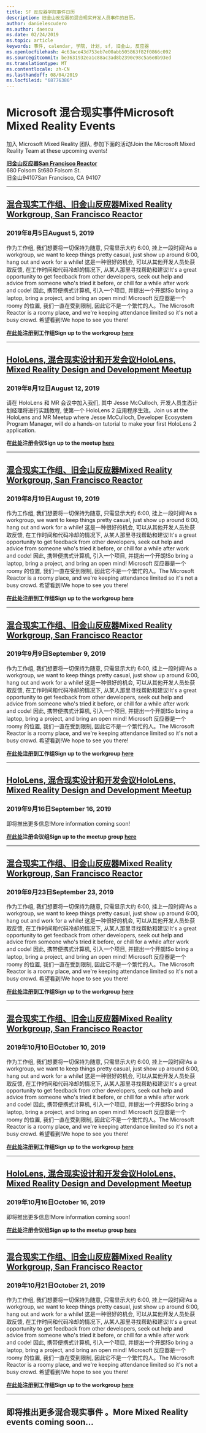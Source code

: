 ```yaml
---
title: SF 反应器学院事件日历
description: 旧金山反应器的混合现实开发人员事件的日历。
author: danielescudero
ms.author: daescu
ms.date: 02/24/2019
ms.topic: article
keywords: 事件, calendar, 学院, 计划, sf, 旧金山, 反应器
ms.openlocfilehash: 4c63ace43d753eb7e00abb505863f82f0866c092
ms.sourcegitcommit: be3631932ea1c88ac3ad8b2390c98c5a6e8b93ed
ms.translationtype: MT
ms.contentlocale: zh-CN
ms.lasthandoff: 08/04/2019
ms.locfileid: "68776386"
---
```

# <a name="microsoft-mixed-reality-events"></a><span data-ttu-id="ba0e6-104">Microsoft 混合现实事件</span><span class="sxs-lookup"><span data-stu-id="ba0e6-104">Microsoft Mixed Reality Events</span></span>

<span data-ttu-id="ba0e6-105">加入 Microsoft Mixed Reality 团队, 参加下面的活动!</span><span class="sxs-lookup"><span data-stu-id="ba0e6-105">Join the Microsoft Mixed Reality Team at these upcoming events!</span></span>

<span data-ttu-id="ba0e6-106">**[旧金山反应器](https://developer.microsoft.com/reactor/#ReactorSF)**</span><span class="sxs-lookup"><span data-stu-id="ba0e6-106">**[San Francisco Reactor](https://developer.microsoft.com/reactor/#ReactorSF)**</span></span><br>
<span data-ttu-id="ba0e6-107">680 Folsom St</span><span class="sxs-lookup"><span data-stu-id="ba0e6-107">680 Folsom St.</span></span><br>
<span data-ttu-id="ba0e6-108">旧金山94107</span><span class="sxs-lookup"><span data-stu-id="ba0e6-108">San Francisco, CA 94107</span></span>


---
## <a name="mixed-reality-workgroup-san-francisco-reactorhttpsemea01safelinksprotectionoutlookcomurlhttps3a2f2fwwwmeetupcom2fhololens-mr2fdata027c017cdaescu40microsoftcom7ca8ddee063b7949a9992308d6903e62b07c72f988bf86f141af91ab2d7cd011db477c17c07c636854994961124360sdataymnaaiwvxij700mo9gj2boz4w82bgkdjdhijhytfczcfu3dreserved0"></a>[<span data-ttu-id="ba0e6-109">混合现实工作组、旧金山反应器</span><span class="sxs-lookup"><span data-stu-id="ba0e6-109">Mixed Reality Workgroup, San Francisco Reactor</span></span>](https://emea01.safelinks.protection.outlook.com/?url=https%3A%2F%2Fwww.meetup.com%2Fhololens-mr%2F&data=02%7C01%7Cdaescu%40microsoft.com%7Ca8ddee063b7949a9992308d6903e62b0%7C72f988bf86f141af91ab2d7cd011db47%7C1%7C0%7C636854994961124360&sdata=YmnAAiWVxIJ700mO9gj%2BOz4W8%2BgKDjDhiJhYtfCzCFU%3D&reserved=0)
### <a name="august-5-2019"></a><span data-ttu-id="ba0e6-110">2019年8月5日</span><span class="sxs-lookup"><span data-stu-id="ba0e6-110">August 5, 2019</span></span>
<span data-ttu-id="ba0e6-111">作为工作组, 我们想要将一切保持为随意, 只需显示大约 6:00, 挂上一段时间!</span><span class="sxs-lookup"><span data-stu-id="ba0e6-111">As a workgroup, we want to keep things pretty casual, just show up around 6:00, hang out and work for a while!</span></span> <span data-ttu-id="ba0e6-112">这是一种很好的机会, 可以从其他开发人员处获取反馈, 在工作时间和代码冷却的情况下, 从某人那里寻找帮助和建议!</span><span class="sxs-lookup"><span data-stu-id="ba0e6-112">It's a great opportunity to get feedback from other developers, seek out help and advice from someone who's tried it before, or chill for a while after work and code!</span></span> <span data-ttu-id="ba0e6-113">因此, 携带便携式计算机, 引入一个项目, 并提出一个开朗!</span><span class="sxs-lookup"><span data-stu-id="ba0e6-113">So bring a laptop, bring a project, and bring an open mind!</span></span> <span data-ttu-id="ba0e6-114">Microsoft 反应器是一个 roomy 的位置, 我们一直在受到限制, 因此它不是一个繁忙的人。</span><span class="sxs-lookup"><span data-stu-id="ba0e6-114">The Microsoft Reactor is a roomy place, and we're keeping attendance limited so it's not a busy crowd.</span></span> <span data-ttu-id="ba0e6-115">希望看到!</span><span class="sxs-lookup"><span data-stu-id="ba0e6-115">We hope to see you there!</span></span>

<span data-ttu-id="ba0e6-116">**[在此处](https://emea01.safelinks.protection.outlook.com/?url=https%3A%2F%2Fwww.meetup.com%2Fhololens-mr%2F&data=02%7C01%7Cdaescu%40microsoft.com%7Ca8ddee063b7949a9992308d6903e62b0%7C72f988bf86f141af91ab2d7cd011db47%7C1%7C0%7C636854994961124360&sdata=YmnAAiWVxIJ700mO9gj%2BOz4W8%2BgKDjDhiJhYtfCzCFU%3D&reserved=0)注册到工作组**</span><span class="sxs-lookup"><span data-stu-id="ba0e6-116">**Sign up to the workgroup [here](https://emea01.safelinks.protection.outlook.com/?url=https%3A%2F%2Fwww.meetup.com%2Fhololens-mr%2F&data=02%7C01%7Cdaescu%40microsoft.com%7Ca8ddee063b7949a9992308d6903e62b0%7C72f988bf86f141af91ab2d7cd011db47%7C1%7C0%7C636854994961124360&sdata=YmnAAiWVxIJ700mO9gj%2BOz4W8%2BgKDjDhiJhYtfCzCFU%3D&reserved=0)**</span></span>

---
## <a name="hololens-mixed-reality-design-and-development-meetuphttpswwwmeetupcomhololens-mrevents263232210"></a>[<span data-ttu-id="ba0e6-117">HoloLens, 混合现实设计和开发会议</span><span class="sxs-lookup"><span data-stu-id="ba0e6-117">HoloLens, Mixed Reality Design and Development Meetup</span></span>](https://www.meetup.com/hololens-mr/events/263232210/)
### <a name="august-12-2019"></a><span data-ttu-id="ba0e6-118">2019年8月12日</span><span class="sxs-lookup"><span data-stu-id="ba0e6-118">August 12, 2019</span></span>
<span data-ttu-id="ba0e6-119">请在 HoloLens 和 MR 会议中加入我们, 其中 Jesse McCulloch, 开发人员生态计划经理将进行实践教程, 使第一个 HoloLens 2 应用程序生效。</span><span class="sxs-lookup"><span data-stu-id="ba0e6-119">Join us at the HoloLens and MR Meetup where Jesse McCulloch, Developer Ecosystem Program Manager, will do a hands-on tutorial to make your first HoloLens 2 application.</span></span>

<span data-ttu-id="ba0e6-120">**在[此处](https://www.meetup.com/hololens-mr/events/263232210/)注册会议**</span><span class="sxs-lookup"><span data-stu-id="ba0e6-120">**Sign up to the meetup [here](https://www.meetup.com/hololens-mr/events/263232210/)**</span></span>

---
## <a name="mixed-reality-workgroup-san-francisco-reactorhttpsemea01safelinksprotectionoutlookcomurlhttps3a2f2fwwwmeetupcom2fhololens-mr2fdata027c017cdaescu40microsoftcom7ca8ddee063b7949a9992308d6903e62b07c72f988bf86f141af91ab2d7cd011db477c17c07c636854994961124360sdataymnaaiwvxij700mo9gj2boz4w82bgkdjdhijhytfczcfu3dreserved0"></a>[<span data-ttu-id="ba0e6-121">混合现实工作组、旧金山反应器</span><span class="sxs-lookup"><span data-stu-id="ba0e6-121">Mixed Reality Workgroup, San Francisco Reactor</span></span>](https://emea01.safelinks.protection.outlook.com/?url=https%3A%2F%2Fwww.meetup.com%2Fhololens-mr%2F&data=02%7C01%7Cdaescu%40microsoft.com%7Ca8ddee063b7949a9992308d6903e62b0%7C72f988bf86f141af91ab2d7cd011db47%7C1%7C0%7C636854994961124360&sdata=YmnAAiWVxIJ700mO9gj%2BOz4W8%2BgKDjDhiJhYtfCzCFU%3D&reserved=0)
### <a name="august-19-2019"></a><span data-ttu-id="ba0e6-122">2019年8月19日</span><span class="sxs-lookup"><span data-stu-id="ba0e6-122">August 19, 2019</span></span>
<span data-ttu-id="ba0e6-123">作为工作组, 我们想要将一切保持为随意, 只需显示大约 6:00, 挂上一段时间!</span><span class="sxs-lookup"><span data-stu-id="ba0e6-123">As a workgroup, we want to keep things pretty casual, just show up around 6:00, hang out and work for a while!</span></span> <span data-ttu-id="ba0e6-124">这是一种很好的机会, 可以从其他开发人员处获取反馈, 在工作时间和代码冷却的情况下, 从某人那里寻找帮助和建议!</span><span class="sxs-lookup"><span data-stu-id="ba0e6-124">It's a great opportunity to get feedback from other developers, seek out help and advice from someone who's tried it before, or chill for a while after work and code!</span></span> <span data-ttu-id="ba0e6-125">因此, 携带便携式计算机, 引入一个项目, 并提出一个开朗!</span><span class="sxs-lookup"><span data-stu-id="ba0e6-125">So bring a laptop, bring a project, and bring an open mind!</span></span> <span data-ttu-id="ba0e6-126">Microsoft 反应器是一个 roomy 的位置, 我们一直在受到限制, 因此它不是一个繁忙的人。</span><span class="sxs-lookup"><span data-stu-id="ba0e6-126">The Microsoft Reactor is a roomy place, and we're keeping attendance limited so it's not a busy crowd.</span></span> <span data-ttu-id="ba0e6-127">希望看到!</span><span class="sxs-lookup"><span data-stu-id="ba0e6-127">We hope to see you there!</span></span>

<span data-ttu-id="ba0e6-128">**[在此处](https://emea01.safelinks.protection.outlook.com/?url=https%3A%2F%2Fwww.meetup.com%2Fhololens-mr%2F&data=02%7C01%7Cdaescu%40microsoft.com%7Ca8ddee063b7949a9992308d6903e62b0%7C72f988bf86f141af91ab2d7cd011db47%7C1%7C0%7C636854994961124360&sdata=YmnAAiWVxIJ700mO9gj%2BOz4W8%2BgKDjDhiJhYtfCzCFU%3D&reserved=0)注册到工作组**</span><span class="sxs-lookup"><span data-stu-id="ba0e6-128">**Sign up to the workgroup [here](https://emea01.safelinks.protection.outlook.com/?url=https%3A%2F%2Fwww.meetup.com%2Fhololens-mr%2F&data=02%7C01%7Cdaescu%40microsoft.com%7Ca8ddee063b7949a9992308d6903e62b0%7C72f988bf86f141af91ab2d7cd011db47%7C1%7C0%7C636854994961124360&sdata=YmnAAiWVxIJ700mO9gj%2BOz4W8%2BgKDjDhiJhYtfCzCFU%3D&reserved=0)**</span></span>

---
## <a name="mixed-reality-workgroup-san-francisco-reactorhttpsemea01safelinksprotectionoutlookcomurlhttps3a2f2fwwwmeetupcom2fhololens-mr2fdata027c017cdaescu40microsoftcom7ca8ddee063b7949a9992308d6903e62b07c72f988bf86f141af91ab2d7cd011db477c17c07c636854994961124360sdataymnaaiwvxij700mo9gj2boz4w82bgkdjdhijhytfczcfu3dreserved0"></a>[<span data-ttu-id="ba0e6-129">混合现实工作组、旧金山反应器</span><span class="sxs-lookup"><span data-stu-id="ba0e6-129">Mixed Reality Workgroup, San Francisco Reactor</span></span>](https://emea01.safelinks.protection.outlook.com/?url=https%3A%2F%2Fwww.meetup.com%2Fhololens-mr%2F&data=02%7C01%7Cdaescu%40microsoft.com%7Ca8ddee063b7949a9992308d6903e62b0%7C72f988bf86f141af91ab2d7cd011db47%7C1%7C0%7C636854994961124360&sdata=YmnAAiWVxIJ700mO9gj%2BOz4W8%2BgKDjDhiJhYtfCzCFU%3D&reserved=0)
### <a name="september-9-2019"></a><span data-ttu-id="ba0e6-130">2019年9月9日</span><span class="sxs-lookup"><span data-stu-id="ba0e6-130">September 9, 2019</span></span>
<span data-ttu-id="ba0e6-131">作为工作组, 我们想要将一切保持为随意, 只需显示大约 6:00, 挂上一段时间!</span><span class="sxs-lookup"><span data-stu-id="ba0e6-131">As a workgroup, we want to keep things pretty casual, just show up around 6:00, hang out and work for a while!</span></span> <span data-ttu-id="ba0e6-132">这是一种很好的机会, 可以从其他开发人员处获取反馈, 在工作时间和代码冷却的情况下, 从某人那里寻找帮助和建议!</span><span class="sxs-lookup"><span data-stu-id="ba0e6-132">It's a great opportunity to get feedback from other developers, seek out help and advice from someone who's tried it before, or chill for a while after work and code!</span></span> <span data-ttu-id="ba0e6-133">因此, 携带便携式计算机, 引入一个项目, 并提出一个开朗!</span><span class="sxs-lookup"><span data-stu-id="ba0e6-133">So bring a laptop, bring a project, and bring an open mind!</span></span> <span data-ttu-id="ba0e6-134">Microsoft 反应器是一个 roomy 的位置, 我们一直在受到限制, 因此它不是一个繁忙的人。</span><span class="sxs-lookup"><span data-stu-id="ba0e6-134">The Microsoft Reactor is a roomy place, and we're keeping attendance limited so it's not a busy crowd.</span></span> <span data-ttu-id="ba0e6-135">希望看到!</span><span class="sxs-lookup"><span data-stu-id="ba0e6-135">We hope to see you there!</span></span>

<span data-ttu-id="ba0e6-136">**[在此处](https://emea01.safelinks.protection.outlook.com/?url=https%3A%2F%2Fwww.meetup.com%2Fhololens-mr%2F&data=02%7C01%7Cdaescu%40microsoft.com%7Ca8ddee063b7949a9992308d6903e62b0%7C72f988bf86f141af91ab2d7cd011db47%7C1%7C0%7C636854994961124360&sdata=YmnAAiWVxIJ700mO9gj%2BOz4W8%2BgKDjDhiJhYtfCzCFU%3D&reserved=0)注册到工作组**</span><span class="sxs-lookup"><span data-stu-id="ba0e6-136">**Sign up to the workgroup [here](https://emea01.safelinks.protection.outlook.com/?url=https%3A%2F%2Fwww.meetup.com%2Fhololens-mr%2F&data=02%7C01%7Cdaescu%40microsoft.com%7Ca8ddee063b7949a9992308d6903e62b0%7C72f988bf86f141af91ab2d7cd011db47%7C1%7C0%7C636854994961124360&sdata=YmnAAiWVxIJ700mO9gj%2BOz4W8%2BgKDjDhiJhYtfCzCFU%3D&reserved=0)**</span></span>

---
## <a name="hololens-mixed-reality-design-and-development-meetuphttpswwwmeetupcomhololens-mr"></a>[<span data-ttu-id="ba0e6-137">HoloLens, 混合现实设计和开发会议</span><span class="sxs-lookup"><span data-stu-id="ba0e6-137">HoloLens, Mixed Reality Design and Development Meetup</span></span>](https://www.meetup.com/hololens-mr/)
### <a name="september-16-2019"></a><span data-ttu-id="ba0e6-138">2019年9月16日</span><span class="sxs-lookup"><span data-stu-id="ba0e6-138">September 16, 2019</span></span>
<span data-ttu-id="ba0e6-139">即将推出更多信息!</span><span class="sxs-lookup"><span data-stu-id="ba0e6-139">More information coming soon!</span></span>

<span data-ttu-id="ba0e6-140">**[在此处](https://www.meetup.com/hololens-mr/)注册会议组**</span><span class="sxs-lookup"><span data-stu-id="ba0e6-140">**Sign up to the meetup group [here](https://www.meetup.com/hololens-mr/)**</span></span>

---
## <a name="mixed-reality-workgroup-san-francisco-reactorhttpsemea01safelinksprotectionoutlookcomurlhttps3a2f2fwwwmeetupcom2fhololens-mr2fdata027c017cdaescu40microsoftcom7ca8ddee063b7949a9992308d6903e62b07c72f988bf86f141af91ab2d7cd011db477c17c07c636854994961124360sdataymnaaiwvxij700mo9gj2boz4w82bgkdjdhijhytfczcfu3dreserved0"></a>[<span data-ttu-id="ba0e6-141">混合现实工作组、旧金山反应器</span><span class="sxs-lookup"><span data-stu-id="ba0e6-141">Mixed Reality Workgroup, San Francisco Reactor</span></span>](https://emea01.safelinks.protection.outlook.com/?url=https%3A%2F%2Fwww.meetup.com%2Fhololens-mr%2F&data=02%7C01%7Cdaescu%40microsoft.com%7Ca8ddee063b7949a9992308d6903e62b0%7C72f988bf86f141af91ab2d7cd011db47%7C1%7C0%7C636854994961124360&sdata=YmnAAiWVxIJ700mO9gj%2BOz4W8%2BgKDjDhiJhYtfCzCFU%3D&reserved=0)
### <a name="september-23-2019"></a><span data-ttu-id="ba0e6-142">2019年9月23日</span><span class="sxs-lookup"><span data-stu-id="ba0e6-142">September 23, 2019</span></span>
<span data-ttu-id="ba0e6-143">作为工作组, 我们想要将一切保持为随意, 只需显示大约 6:00, 挂上一段时间!</span><span class="sxs-lookup"><span data-stu-id="ba0e6-143">As a workgroup, we want to keep things pretty casual, just show up around 6:00, hang out and work for a while!</span></span> <span data-ttu-id="ba0e6-144">这是一种很好的机会, 可以从其他开发人员处获取反馈, 在工作时间和代码冷却的情况下, 从某人那里寻找帮助和建议!</span><span class="sxs-lookup"><span data-stu-id="ba0e6-144">It's a great opportunity to get feedback from other developers, seek out help and advice from someone who's tried it before, or chill for a while after work and code!</span></span> <span data-ttu-id="ba0e6-145">因此, 携带便携式计算机, 引入一个项目, 并提出一个开朗!</span><span class="sxs-lookup"><span data-stu-id="ba0e6-145">So bring a laptop, bring a project, and bring an open mind!</span></span> <span data-ttu-id="ba0e6-146">Microsoft 反应器是一个 roomy 的位置, 我们一直在受到限制, 因此它不是一个繁忙的人。</span><span class="sxs-lookup"><span data-stu-id="ba0e6-146">The Microsoft Reactor is a roomy place, and we're keeping attendance limited so it's not a busy crowd.</span></span> <span data-ttu-id="ba0e6-147">希望看到!</span><span class="sxs-lookup"><span data-stu-id="ba0e6-147">We hope to see you there!</span></span>

<span data-ttu-id="ba0e6-148">**[在此处](https://emea01.safelinks.protection.outlook.com/?url=https%3A%2F%2Fwww.meetup.com%2Fhololens-mr%2F&data=02%7C01%7Cdaescu%40microsoft.com%7Ca8ddee063b7949a9992308d6903e62b0%7C72f988bf86f141af91ab2d7cd011db47%7C1%7C0%7C636854994961124360&sdata=YmnAAiWVxIJ700mO9gj%2BOz4W8%2BgKDjDhiJhYtfCzCFU%3D&reserved=0)注册到工作组**</span><span class="sxs-lookup"><span data-stu-id="ba0e6-148">**Sign up to the workgroup [here](https://emea01.safelinks.protection.outlook.com/?url=https%3A%2F%2Fwww.meetup.com%2Fhololens-mr%2F&data=02%7C01%7Cdaescu%40microsoft.com%7Ca8ddee063b7949a9992308d6903e62b0%7C72f988bf86f141af91ab2d7cd011db47%7C1%7C0%7C636854994961124360&sdata=YmnAAiWVxIJ700mO9gj%2BOz4W8%2BgKDjDhiJhYtfCzCFU%3D&reserved=0)**</span></span>

---
## <a name="mixed-reality-workgroup-san-francisco-reactorhttpsemea01safelinksprotectionoutlookcomurlhttps3a2f2fwwwmeetupcom2fhololens-mr2fdata027c017cdaescu40microsoftcom7ca8ddee063b7949a9992308d6903e62b07c72f988bf86f141af91ab2d7cd011db477c17c07c636854994961124360sdataymnaaiwvxij700mo9gj2boz4w82bgkdjdhijhytfczcfu3dreserved0"></a>[<span data-ttu-id="ba0e6-149">混合现实工作组、旧金山反应器</span><span class="sxs-lookup"><span data-stu-id="ba0e6-149">Mixed Reality Workgroup, San Francisco Reactor</span></span>](https://emea01.safelinks.protection.outlook.com/?url=https%3A%2F%2Fwww.meetup.com%2Fhololens-mr%2F&data=02%7C01%7Cdaescu%40microsoft.com%7Ca8ddee063b7949a9992308d6903e62b0%7C72f988bf86f141af91ab2d7cd011db47%7C1%7C0%7C636854994961124360&sdata=YmnAAiWVxIJ700mO9gj%2BOz4W8%2BgKDjDhiJhYtfCzCFU%3D&reserved=0)
### <a name="october-10-2019"></a><span data-ttu-id="ba0e6-150">2019年10月10日</span><span class="sxs-lookup"><span data-stu-id="ba0e6-150">October 10, 2019</span></span>
<span data-ttu-id="ba0e6-151">作为工作组, 我们想要将一切保持为随意, 只需显示大约 6:00, 挂上一段时间!</span><span class="sxs-lookup"><span data-stu-id="ba0e6-151">As a workgroup, we want to keep things pretty casual, just show up around 6:00, hang out and work for a while!</span></span> <span data-ttu-id="ba0e6-152">这是一种很好的机会, 可以从其他开发人员处获取反馈, 在工作时间和代码冷却的情况下, 从某人那里寻找帮助和建议!</span><span class="sxs-lookup"><span data-stu-id="ba0e6-152">It's a great opportunity to get feedback from other developers, seek out help and advice from someone who's tried it before, or chill for a while after work and code!</span></span> <span data-ttu-id="ba0e6-153">因此, 携带便携式计算机, 引入一个项目, 并提出一个开朗!</span><span class="sxs-lookup"><span data-stu-id="ba0e6-153">So bring a laptop, bring a project, and bring an open mind!</span></span> <span data-ttu-id="ba0e6-154">Microsoft 反应器是一个 roomy 的位置, 我们一直在受到限制, 因此它不是一个繁忙的人。</span><span class="sxs-lookup"><span data-stu-id="ba0e6-154">The Microsoft Reactor is a roomy place, and we're keeping attendance limited so it's not a busy crowd.</span></span> <span data-ttu-id="ba0e6-155">希望看到!</span><span class="sxs-lookup"><span data-stu-id="ba0e6-155">We hope to see you there!</span></span>

<span data-ttu-id="ba0e6-156">**[在此处](https://emea01.safelinks.protection.outlook.com/?url=https%3A%2F%2Fwww.meetup.com%2Fhololens-mr%2F&data=02%7C01%7Cdaescu%40microsoft.com%7Ca8ddee063b7949a9992308d6903e62b0%7C72f988bf86f141af91ab2d7cd011db47%7C1%7C0%7C636854994961124360&sdata=YmnAAiWVxIJ700mO9gj%2BOz4W8%2BgKDjDhiJhYtfCzCFU%3D&reserved=0)注册到工作组**</span><span class="sxs-lookup"><span data-stu-id="ba0e6-156">**Sign up to the workgroup [here](https://emea01.safelinks.protection.outlook.com/?url=https%3A%2F%2Fwww.meetup.com%2Fhololens-mr%2F&data=02%7C01%7Cdaescu%40microsoft.com%7Ca8ddee063b7949a9992308d6903e62b0%7C72f988bf86f141af91ab2d7cd011db47%7C1%7C0%7C636854994961124360&sdata=YmnAAiWVxIJ700mO9gj%2BOz4W8%2BgKDjDhiJhYtfCzCFU%3D&reserved=0)**</span></span>

---
## <a name="hololens-mixed-reality-design-and-development-meetuphttpswwwmeetupcomhololens-mr"></a>[<span data-ttu-id="ba0e6-157">HoloLens, 混合现实设计和开发会议</span><span class="sxs-lookup"><span data-stu-id="ba0e6-157">HoloLens, Mixed Reality Design and Development Meetup</span></span>](https://www.meetup.com/hololens-mr/)
### <a name="october-16-2019"></a><span data-ttu-id="ba0e6-158">2019年10月16日</span><span class="sxs-lookup"><span data-stu-id="ba0e6-158">October 16, 2019</span></span>
<span data-ttu-id="ba0e6-159">即将推出更多信息!</span><span class="sxs-lookup"><span data-stu-id="ba0e6-159">More information coming soon!</span></span>

<span data-ttu-id="ba0e6-160">**[在此处](https://www.meetup.com/hololens-mr/)注册会议组**</span><span class="sxs-lookup"><span data-stu-id="ba0e6-160">**Sign up to the meetup group [here](https://www.meetup.com/hololens-mr/)**</span></span>

---

## <a name="mixed-reality-workgroup-san-francisco-reactorhttpsemea01safelinksprotectionoutlookcomurlhttps3a2f2fwwwmeetupcom2fhololens-mr2fdata027c017cdaescu40microsoftcom7ca8ddee063b7949a9992308d6903e62b07c72f988bf86f141af91ab2d7cd011db477c17c07c636854994961124360sdataymnaaiwvxij700mo9gj2boz4w82bgkdjdhijhytfczcfu3dreserved0"></a>[<span data-ttu-id="ba0e6-161">混合现实工作组、旧金山反应器</span><span class="sxs-lookup"><span data-stu-id="ba0e6-161">Mixed Reality Workgroup, San Francisco Reactor</span></span>](https://emea01.safelinks.protection.outlook.com/?url=https%3A%2F%2Fwww.meetup.com%2Fhololens-mr%2F&data=02%7C01%7Cdaescu%40microsoft.com%7Ca8ddee063b7949a9992308d6903e62b0%7C72f988bf86f141af91ab2d7cd011db47%7C1%7C0%7C636854994961124360&sdata=YmnAAiWVxIJ700mO9gj%2BOz4W8%2BgKDjDhiJhYtfCzCFU%3D&reserved=0)
### <a name="october-21-2019"></a><span data-ttu-id="ba0e6-162">2019年10月21日</span><span class="sxs-lookup"><span data-stu-id="ba0e6-162">October 21, 2019</span></span>
<span data-ttu-id="ba0e6-163">作为工作组, 我们想要将一切保持为随意, 只需显示大约 6:00, 挂上一段时间!</span><span class="sxs-lookup"><span data-stu-id="ba0e6-163">As a workgroup, we want to keep things pretty casual, just show up around 6:00, hang out and work for a while!</span></span> <span data-ttu-id="ba0e6-164">这是一种很好的机会, 可以从其他开发人员处获取反馈, 在工作时间和代码冷却的情况下, 从某人那里寻找帮助和建议!</span><span class="sxs-lookup"><span data-stu-id="ba0e6-164">It's a great opportunity to get feedback from other developers, seek out help and advice from someone who's tried it before, or chill for a while after work and code!</span></span> <span data-ttu-id="ba0e6-165">因此, 携带便携式计算机, 引入一个项目, 并提出一个开朗!</span><span class="sxs-lookup"><span data-stu-id="ba0e6-165">So bring a laptop, bring a project, and bring an open mind!</span></span> <span data-ttu-id="ba0e6-166">Microsoft 反应器是一个 roomy 的位置, 我们一直在受到限制, 因此它不是一个繁忙的人。</span><span class="sxs-lookup"><span data-stu-id="ba0e6-166">The Microsoft Reactor is a roomy place, and we're keeping attendance limited so it's not a busy crowd.</span></span> <span data-ttu-id="ba0e6-167">希望看到!</span><span class="sxs-lookup"><span data-stu-id="ba0e6-167">We hope to see you there!</span></span>

<span data-ttu-id="ba0e6-168">**[在此处](https://emea01.safelinks.protection.outlook.com/?url=https%3A%2F%2Fwww.meetup.com%2Fhololens-mr%2F&data=02%7C01%7Cdaescu%40microsoft.com%7Ca8ddee063b7949a9992308d6903e62b0%7C72f988bf86f141af91ab2d7cd011db47%7C1%7C0%7C636854994961124360&sdata=YmnAAiWVxIJ700mO9gj%2BOz4W8%2BgKDjDhiJhYtfCzCFU%3D&reserved=0)注册到工作组**</span><span class="sxs-lookup"><span data-stu-id="ba0e6-168">**Sign up to the workgroup [here](https://emea01.safelinks.protection.outlook.com/?url=https%3A%2F%2Fwww.meetup.com%2Fhololens-mr%2F&data=02%7C01%7Cdaescu%40microsoft.com%7Ca8ddee063b7949a9992308d6903e62b0%7C72f988bf86f141af91ab2d7cd011db47%7C1%7C0%7C636854994961124360&sdata=YmnAAiWVxIJ700mO9gj%2BOz4W8%2BgKDjDhiJhYtfCzCFU%3D&reserved=0)**</span></span>

---

## <a name="more-mixed-reality-events-coming-soon"></a><span data-ttu-id="ba0e6-169">即将推出更多混合现实事件 。</span><span class="sxs-lookup"><span data-stu-id="ba0e6-169">More Mixed Reality events coming soon...</span></span>
